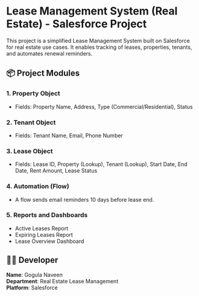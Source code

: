# Lease Management System (Real Estate) - Salesforce Project

This project is a simplified Lease Management System built on Salesforce for real estate use cases. 
It enables tracking of leases, properties, tenants, and automates renewal reminders.

## 📦 Project Modules

### 1. Property Object
- Fields: Property Name, Address, Type (Commercial/Residential), Status

### 2. Tenant Object
- Fields: Tenant Name, Email, Phone Number

### 3. Lease Object
- Fields: Lease ID, Property (Lookup), Tenant (Lookup), Start Date, End Date, Rent Amount, Lease Status

### 4. Automation (Flow)
- A flow sends email reminders 10 days before lease end.

### 5. Reports and Dashboards
- Active Leases Report
- Expiring Leases Report
- Lease Overview Dashboard

## 👨‍💻 Developer
**Name**: Gogula Naveen  
**Department**: Real Estate Lease Management  
**Platform**: Salesforce  
